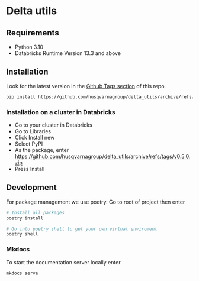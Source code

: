 # Delta utils

## Requirements

- Python 3.10
- Databricks Runtime Version 13.3 and above


## Installation

Look for the latest version in the [Github Tags section](https://github.com/husqvarnagroup/delta_utils/tags) of this repo.
```bash
pip install https://github.com/husqvarnagroup/delta_utils/archive/refs/tags/v0.5.0.zip
```

### Installation on a cluster in Databricks

- Go to your cluster in Databricks
- Go to Libraries
- Click Install new
- Select PyPI
- As the package, enter https://github.com/husqvarnagroup/delta_utils/archive/refs/tags/v0.5.0.zip
- Press Install

## Development

For package management we use poetry. Go to root of project then enter

``` bash
# Install all packages
poetry install

# Go into poetry shell to get your own virtual enviroment
poetry shell
```

### Mkdocs

To start the documentation server locally enter

```bash
mkdocs serve
```
